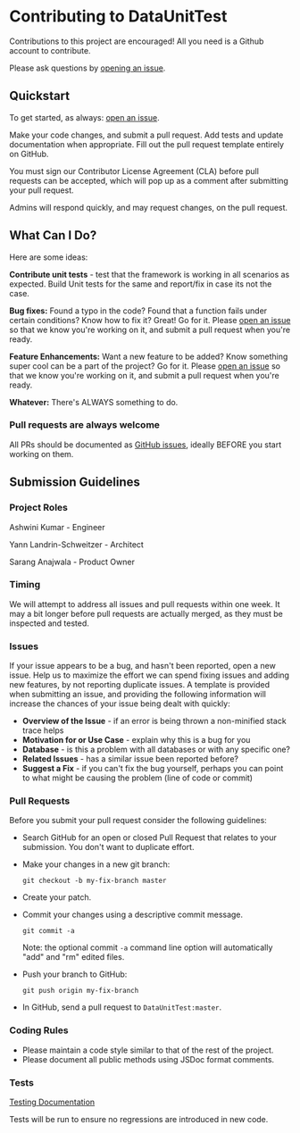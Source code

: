 # Contributing to DataUnitTest

Contributions to this project are encouraged! All you need is a Github account to contribute.

Please ask questions by [opening an issue](https://git.autodesk.com/cloudplatform-bigdata/DataUnitTest/issues/new).

## Quickstart

To get started, as always: [open an issue](https://git.autodesk.com/cloudplatform-bigdata/DataUnitTest/issues/new).

Make your code changes, and submit a pull request. Add tests and update documentation when appropriate. Fill out the pull request template entirely on GitHub.

You must sign our Contributor License Agreement (CLA) before pull requests can be accepted, which will pop up as a comment after submitting your pull request.

Admins will respond quickly, and may request changes, on the pull request.

## What Can I Do?

Here are some ideas:


**Contribute unit tests** - test that the framework is working in all scenarios as expected. Build Unit tests for the same and report/fix in case its not the case.

**Bug fixes:** Found a typo in the code? Found that a function fails under certain conditions? Know how to fix it? Great! Go for it. Please [open an issue](https://git.autodesk.com/cloudplatform-bigdata/DataUnitTest/issues/new) so that we know you're working on it, and submit a pull request when you're ready.

**Feature Enhancements:** Want a new feature to be added? Know something super cool can be a part of the project? Go for it. Please [open an issue](https://git.autodesk.com/cloudplatform-bigdata/DataUnitTest/issues/new) so that we know you're working on it, and submit a pull request when you're ready.

**Whatever:** There's ALWAYS something to do.

### Pull requests are always welcome

All PRs should be documented as [GitHub issues](https://git.autodesk.com/cloudplatform-bigdata/DataUnitTest/issues), ideally BEFORE you start working on them.

## Submission Guidelines

### Project Roles

Ashwini Kumar - Engineer

Yann Landrin-Schweitzer - Architect

Sarang Anajwala - Product Owner

### Timing

We will attempt to address all issues and pull requests within one week. It may a bit longer before pull requests are actually merged, as they must be inspected and tested.

### Issues

If your issue appears to be a bug, and hasn't been reported, open a new issue.
Help us to maximize the effort we can spend fixing issues and adding new features, by not reporting duplicate issues. A template is provided when submitting an issue, and providing the following information will increase the chances of your issue being dealt with quickly:

* **Overview of the Issue** - if an error is being thrown a non-minified stack trace helps
* **Motivation for or Use Case** - explain why this is a bug for you
* **Database** - is this a problem with all databases or with any specific one?
* **Related Issues** - has a similar issue been reported before?
* **Suggest a Fix** - if you can't fix the bug yourself, perhaps you can point to what might be
  causing the problem (line of code or commit)

### Pull Requests

Before you submit your pull request consider the following guidelines:

* Search GitHub for an open or closed Pull Request that relates to your submission. You don't want to duplicate effort.
* Make your changes in a new git branch:

     ```shell
     git checkout -b my-fix-branch master
     ```

* Create your patch.
* Commit your changes using a descriptive commit message.

     ```shell
     git commit -a
     ```
  Note: the optional commit `-a` command line option will automatically "add" and "rm" edited files.

* Push your branch to GitHub:

    ```shell
    git push origin my-fix-branch
    ```

* In GitHub, send a pull request to `DataUnitTest:master`.

### Coding Rules

* Please maintain a code style similar to that of the rest of the project.
* Please document all public methods using JSDoc format comments.

### Tests

[Testing Documentation](tests/README.md)

Tests will be run to ensure no regressions are introduced in new code.

